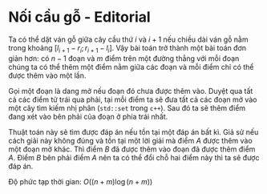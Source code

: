 # Nối cầu gỗ - Editorial

Ta có thể dặt ván gỗ giữa cây cầu thứ $i$ và $i + 1$ nếu chiều dài ván gỗ nằm trong khoảng $[l_{i + 1} - r_i; r_{i + 1} - l_i]$. Vậy bài toán trở thành một bài toán đơn giản hơn: có $n - 1$ đoạn và $m$ điểm trên một đường thẳng với mỗi đoạn chúng ta có thể thêm một điểm nằm giữa các đoạn và mỗi điểm chỉ có thể được thêm vào một lần.

Gọi một đoạn là dang mở nếu đoạn đó chưa được thêm vào. Duyệt qua tất cả các điểm tử trái qua phải, tại mỗi điểm ta sẽ đưa tất cả các đoạn mở vào một cây tìm kiếm nhị phân (`std::set` trong `c++`). Sau đó ta sẽ thêm điểm đang xét vào bên phải của đoạn ở phía trái nhất.

Thuật toán này sẽ tìm được đáp án nếu tồn tại một đáp án bất kì. Giả sử nếu cách giải này không đúng và tồn tại một lời giải mà điểm $A$ được thêm vào một đoạn mở khác. Thì điểm $B$ đã được thêm vào đoạn đã được thêm điểm $A$. Điểm $B$ bên phải điểm $A$ nên ta có thể đổi chỗ hai điểm này thì ta sẽ được đáp án.

Độ phức tạp thời gian: $O((n + m) \log (n + m))$
